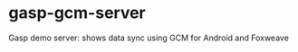 gasp-gcm-server
===============

Gasp demo server: shows data sync using GCM for Android and Foxweave
